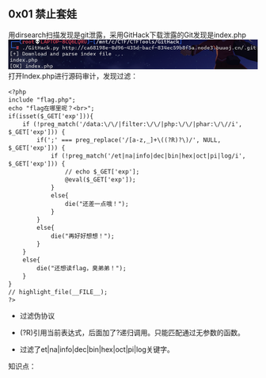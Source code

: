 ## 0x01 禁止套娃

用dirsearch扫描发现是git泄露，采用GitHack下载泄露的Git发现是index.php![](/assets/GXY1.png)打开Index.php进行源码审计，发现过滤：

```
<?php
include "flag.php";
echo "flag在哪里呢？<br>";
if(isset($_GET['exp'])){
    if (!preg_match('/data:\/\/|filter:\/\/|php:\/\/|phar:\/\//i', $_GET['exp'])) {
        if(';' === preg_replace('/[a-z,_]+\((?R)?\)/', NULL, $_GET['exp'])) {
            if (!preg_match('/et|na|info|dec|bin|hex|oct|pi|log/i', $_GET['exp'])) {
                // echo $_GET['exp'];
                @eval($_GET['exp']);
            }
            else{
                die("还差一点哦！");
            }
        }
        else{
            die("再好好想想！");
        }
    }
    else{
        die("还想读flag，臭弟弟！");
    }
}
// highlight_file(__FILE__);
?>
```

* 过滤伪协议

* \(?R\)引用当前表达式，后面加了?递归调用。只能匹配通过无参数的函数。

* 过滤了et\|na\|info\|dec\|bin\|hex\|oct\|pi\|log关键字。

知识点：

```

```



